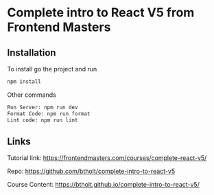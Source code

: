 # Complete intro to React V5 from Frontend Masters

## Installation

To install go the project and run
```bash
npm install
```
Other commands
```bash
Run Server: npm run dev
Format Code: npm run format
Lint code: npm run lint
```
## Links
Tutorial link: https://frontendmasters.com/courses/complete-react-v5/

Repo: https://github.com/btholt/complete-intro-to-react-v5

Course Content: https://btholt.github.io/complete-intro-to-react-v5/